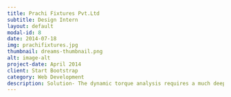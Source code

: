 ```yaml
---
title: Prachi Fixtures Pvt.Ltd
subtitle: Design Intern
layout: default
modal-id: 8
date: 2014-07-18
img: prachifixtures.jpg
thumbnail: dreams-thumbnail.png
alt: image-alt
project-date: April 2014
client: Start Bootstrap
category: Web Development
description: Solution- The dynamic torque analysis requires a much deeper understanding of the various robotics concepts such as forward and inverse kinematics, velocities and static forces, trajectory generation,  etc. This makes our desired results to be lot complicated if performed by hand. So, I used the MATLAB’s Robotic System Toolbox(RST) to perform this analysis. Result- The dynamic torques at each joint of the manipulator were determined using the MATLAB’s RST for the desired positions based upon the application.
---
```

